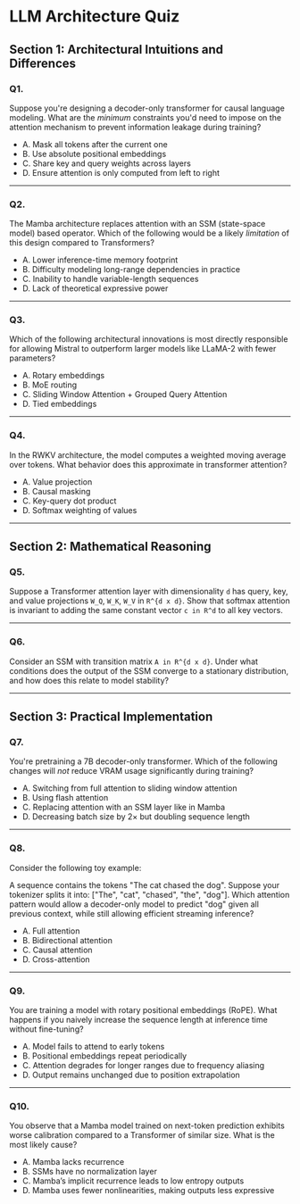 # LLM Architecture Quiz 

## Section 1: Architectural Intuitions and Differences

### Q1.
Suppose you're designing a decoder-only transformer for causal language modeling. What are the *minimum* constraints you'd need to impose on the attention mechanism to prevent information leakage during training?

- A. Mask all tokens after the current one  
- B. Use absolute positional embeddings  
- C. Share key and query weights across layers  
- D. Ensure attention is only computed from left to right  

---

### Q2.
The Mamba architecture replaces attention with an SSM (state-space model) based operator. Which of the following would be a likely *limitation* of this design compared to Transformers?

- A. Lower inference-time memory footprint  
- B. Difficulty modeling long-range dependencies in practice  
- C. Inability to handle variable-length sequences  
- D. Lack of theoretical expressive power  

---

### Q3.
Which of the following architectural innovations is most directly responsible for allowing Mistral to outperform larger models like LLaMA-2 with fewer parameters?

- A. Rotary embeddings  
- B. MoE routing  
- C. Sliding Window Attention + Grouped Query Attention  
- D. Tied embeddings  

---

### Q4.
In the RWKV architecture, the model computes a weighted moving average over tokens. What behavior does this approximate in transformer attention?

- A. Value projection  
- B. Causal masking  
- C. Key-query dot product  
- D. Softmax weighting of values  

---

## Section 2: Mathematical Reasoning

### Q5.
Suppose a Transformer attention layer with dimensionality `d` has query, key, and value projections `W_Q`, `W_K`, `W_V` in `R^{d x d}`. Show that softmax attention is invariant to adding the same constant vector `c in R^d` to all key vectors.


---

### Q6.
Consider an SSM with transition matrix `A in R^{d x d}`. Under what conditions does the output of the SSM converge to a stationary distribution, and how does this relate to model stability?

---

## Section 3: Practical Implementation

### Q7.
You're pretraining a 7B decoder-only transformer. Which of the following changes will *not* reduce VRAM usage significantly during training?

- A. Switching from full attention to sliding window attention  
- B. Using flash attention  
- C. Replacing attention with an SSM layer like in Mamba  
- D. Decreasing batch size by 2× but doubling sequence length  

---

### Q8.
Consider the following toy example:

A sequence contains the tokens "The cat chased the dog". Suppose your tokenizer splits it into: ["The", "cat", "chased", "the", "dog"]. Which attention pattern would allow a decoder-only model to predict "dog" given all previous context, while still allowing efficient streaming inference?

- A. Full attention  
- B. Bidirectional attention  
- C. Causal attention  
- D. Cross-attention  

---

### Q9.
You are training a model with rotary positional embeddings (RoPE). What happens if you naively increase the sequence length at inference time without fine-tuning?

- A. Model fails to attend to early tokens  
- B. Positional embeddings repeat periodically  
- C. Attention degrades for longer ranges due to frequency aliasing  
- D. Output remains unchanged due to position extrapolation  

---

### Q10.
You observe that a Mamba model trained on next-token prediction exhibits worse calibration compared to a Transformer of similar size. What is the most likely cause?

- A. Mamba lacks recurrence  
- B. SSMs have no normalization layer  
- C. Mamba’s implicit recurrence leads to low entropy outputs  
- D. Mamba uses fewer nonlinearities, making outputs less expressive  
